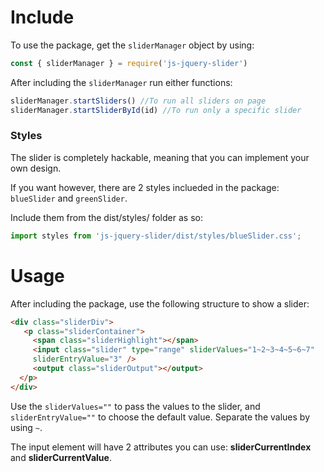 # Include
To use the package, get the `sliderManager` object by using:
```javascript
const { sliderManager } = require('js-jquery-slider')
```

After including the `sliderManager` run either functions:
```javascript
sliderManager.startSliders() //To run all sliders on page
sliderManager.startSliderById(id) //To run only a specific slider
```

### Styles
The slider is completely hackable, meaning that you can implement your own
design.

If you want however, there are 2 styles inclueded in the package: `blueSlider`
and `greenSlider`.

Include them from the dist/styles/ folder as so:
```javascript
import styles from 'js-jquery-slider/dist/styles/blueSlider.css';
```

# Usage
After including the package, use the following structure to show a
slider:

```html
<div class="sliderDiv">
   <p class="sliderContainer">
     <span class="sliderHighlight"></span>
     <input class="slider" type="range" sliderValues="1~2~3~4~5~6~7"
     sliderEntryValue="3" />
     <output class="sliderOutput"></output>
  </p>
</div>
```

Use the `sliderValues=""` to pass the values to the slider, and `sliderEntryValue=""` to choose the default value. Separate the values by using `~`.

The input element will have 2 attributes you can use: **sliderCurrentIndex** and **sliderCurrentValue**.
